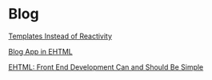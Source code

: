 # Blog

[Templates Instead of Reactivity](/html/blog/templates-instead-of-reactivity.html)
<br>

[Blog App in EHTML](/html/blog/blog-app-in-ehtml.html)
<br>

[EHTML: Front End Development Can and Should Be Simple](/html/blog/frontend-development-can-and-should-be-simple.html)
<br>
